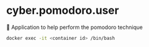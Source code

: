 # cyber.pomodoro.user
🍅️ Application to help perform the pomodoro technique

```sh
docker exec -it <container id> /bin/bash
```
